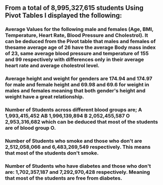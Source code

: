 ## From a total of 8,995,327,615 students Using Pivot Tables I displayed the following:

### Average Values for the following male and females (Age, BMI, Temperature, Heart Rate, Blood Pressure and Cholestrol). It can be deduced from the Pivot table that males and females of thesame average age of 26 have the average Body mass index of 23, same average blood pressure and temperature of 155 and 99 respectively with differences only in their  average heart rate and average cholestrol level.

### Average height and weight for genders are 174.94 and 174.97 for male and female height and 69.98 and 69.6 for weight in males and females meaning that both gender's height and weight have a great relationship.

### Number of Students across different blood groups are; A	 1,993,415,452 AB	 1,996,139,894 B	 2,052,455,587 O	 2,953,316,682 which can be deduced that most of the students are of blood group O.

### Number of Students who smoke and those who don't are  2,512,058,066 and 6,483,269,549 respectively. This means that most of the students don't smoke.

### Number of Students who have diabetes and those who don't are: 1,702,357,187 and 7,292,970,428 respectively. Meaning that most of the students are free from diabetes.




 
 

